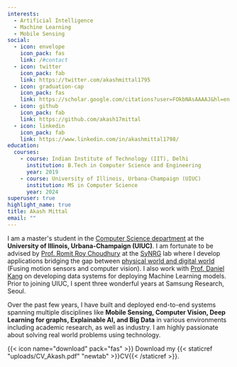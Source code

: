 ```yaml
---
interests:
  - Artificial Intelligence
  - Machine Learning
  - Mobile Sensing
social:
  - icon: envelope
    icon_pack: fas
    link: /#contact
  - icon: twitter
    icon_pack: fab
    link: https://twitter.com/akashmittal1795
  - icon: graduation-cap
    icon_pack: fas
    link: https://scholar.google.com/citations?user=FOkbNAsAAAAJ&hl=en
  - icon: github
    icon_pack: fab
    link: https://github.com/akash17mittal
  - icon: linkedin
    icon_pack: fab
    link: https://www.linkedin.com/in/akashmittal1798/
education:
  courses:
    - course: Indian Institute of Technology (IIT), Delhi
      institution: B.Tech in Computer Science and Engineering
      year: 2019
    - course: University of Illinois, Urbana-Champaign (UIUC)
      institution: MS in Computer Science 
      year: 2024
superuser: true
highlight_name: true
title: Akash Mittal
email: ""
---
```

I am a master's student in the [Computer Science department](https://cs.illinois.edu/) at the **University of Illinois, Urbana-Champaign (UIUC)**. I am fortunate to be advised by [Prof. Romit Roy Choudhury](https://croy.web.engr.illinois.edu/) at the [SyNRG](https://synrg.csl.illinois.edu/) lab where I develop applications bridging the gap between [physical world and digital world](https://lenstalkai.web.illinois.edu/) (Fusing motion sensors and computer vision). I also work with [Prof. Daniel Kang](https://ddkang.github.io/) on developing data systems for deploying Machine Learning models. Prior to joining UIUC, I spent three wonderful years at Samsung Research, Seoul.

Over the past few years, I have built and deployed end-to-end systems spanning multiple disciplines like **Mobile Sensing, Computer Vision, Deep Learning for graphs, Explainable AI, and Big Data** in various environments including academic research, as well as industry. I am highly passionate about solving real world problems using technology.

{{< icon name="download" pack="fas" >}} Download my {{< staticref "uploads/CV_Akash.pdf" "newtab" >}}CV{{< /staticref >}}.
